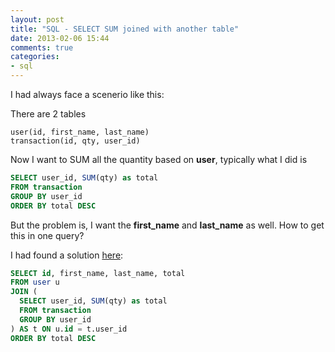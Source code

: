 ```yaml
---
layout: post
title: "SQL - SELECT SUM joined with another table"
date: 2013-02-06 15:44
comments: true
categories: 
- sql
---
```


I had always face a scenerio like this:

There are 2 tables
```
user(id, first_name, last_name)
transaction(id, qty, user_id)
```

Now I want to SUM all the quantity based on **user**, typically what I did is
```sql
SELECT user_id, SUM(qty) as total
FROM transaction
GROUP BY user_id
ORDER BY total DESC
```

But the problem is, I want the **first_name** and **last_name** as well. How to get this in one query?

I had found a solution [here](http://stackoverflow.com/questions/4276785/how-to-get-sum-from-joined-table-b-with-multiple-results-againts-one-row-in-tabl#answers):
```sql
SELECT id, first_name, last_name, total
FROM user u
JOIN (
  SELECT user_id, SUM(qty) as total
  FROM transaction
  GROUP BY user_id
) AS t ON u.id = t.user_id
ORDER BY total DESC
```
